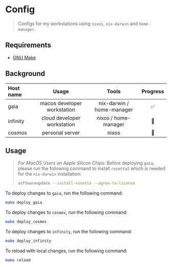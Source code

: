 # Config
> Configs for my workstations using `nixos`, `nix-darwin` and `home-manager`. 

## Requirements

- [GNU Make](https://www.gnu.org/software/make/)

## Background

| Host name      | Usage                        | Tools                      | Progress |
| :------------- | :--------------------------: | :------------------------: | :-------: |
| gaia           | macos developer workstation  | nix-darwin / home-manager  | ✅ |
| infinity       | cloud developer workstation  | nixos / home-manager       | 🚧 |
| cosmos         | personal server              | nixos                      | 🚧 |

## Usage
> *For MacOS Users on Apple Silicon Chips*:
> Before deploying `gaia`, please run the following command to install `rosetta2` which is needed for the `nix-darwin` installation:
> ```bash
> softwareupdate --install-rosetta --agree-to-license
> ```

To deploy changes to `gaia`, run the following command:
```bash
make deploy_gaia
```

To deploy changes to `cosmos`, run the following command:
```bash
make deploy_cosmos
```

To deploy changes to `infinity`, run the following command:
```bash
make deploy_infinity
```

To reload with local changes, run the following command:
```bash
make reload
```
